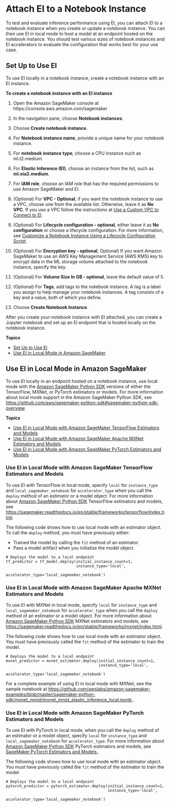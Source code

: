 # Attach EI to a Notebook Instance<a name="ei-notebook-instance"></a>

To test and evaluate inference performance using EI, you can attach EI to a notebook instance when you create or update a notebook instance\. You can then use EI in local mode to host a model at an endpoint hosted on the notebook instance\. You should test various sizes of notebook instances and EI accelerators to evaluate the configuration that works best for your use case\.

## Set Up to Use EI<a name="ei-notebook-instance-console"></a>

To use EI locally in a notebook instance, create a notebook instance with an EI instance\.

**To create a notebook instance with an EI instance**

1. Open the Amazon SageMaker console at https://console\.aws\.amazon\.com/sagemaker

1. In the navigation pane, choose **Notebook instances**\.

1. Choose **Create notebook instance**\.

1. For **Notebook instance name**, provide a unique name for your notebook instance\.

1. For **notebook instance type**, choose a CPU instance such as ml\.t2\.medium\.

1. For **Elastic Inference \(EI\)**, choose an instance from the list, such as **ml\.eia2\.medium**\.

1. For **IAM role**, choose an IAM role that has the required permissions to use Amazon SageMaker and EI\.

1. \(Optional\) For **VPC \- Optional**, if you want the notebook instance to use a VPC, choose one from the available list\. Otherwise, leave it as **No VPC**\. If you use a VPC follow the instructions at [Use a Custom VPC to Connect to EI](ei-setup.md#ei-setup-custom-vpc)\.

1. \(Optional\) For **Lifecycle configuration \- optional**, either leave it as **No configuration** or choose a lifecycle configuration\. For more information, see [Customize a Notebook Instance Using a Lifecycle Configuration Script](notebook-lifecycle-config.md)\.

1. \(Optional\) For **Encryption key \- optional**, Optional\) If you want Amazon SageMaker to use an AWS Key Management Service \(AWS KMS\) key to encrypt data in the ML storage volume attached to the notebook instance, specify the key\.

1. \(Optional\) For **Volume Size In GB \- optional**, leave the default value of 5\.

1. \(Optional\) For **Tags**, add tags to the notebook instance\. A tag is a label you assign to help manage your notebook instances\. A tag consists of a key and a value, both of which you define\.

1. Choose **Create Notebook Instance**\.

After you create your notebook instance with EI attached, you can create a Jupyter notebook and set up an EI endpoint that is hosted locally on the notebook instance\.

**Topics**
+ [Set Up to Use EI](#ei-notebook-instance-console)
+ [Use EI in Local Mode in Amazon SageMaker](#ei-notebook-instance-local)

## Use EI in Local Mode in Amazon SageMaker<a name="ei-notebook-instance-local"></a>

To use EI locally in an endpoint hosted on a notebook instance, use local mode with the [Amazon SageMaker Python SDK](https://sagemaker.readthedocs.io) versions of either the TensorFlow, MXNet, or PyTorch estimators or models\. For more information about local mode support in the Amazon SageMaker Python SDK, see [https://github\.com/aws/sagemaker\-python\-sdk\#sagemaker\-python\-sdk\-overview](https://github.com/aws/sagemaker-python-sdk#sagemaker-python-sdk-overview)\.

**Topics**
+ [Use EI in Local Mode with Amazon SageMaker TensorFlow Estimators and Models](#ei-notebook-instance-local-tensorflow)
+ [Use EI in Local Mode with Amazon SageMaker Apache MXNet Estimators and Models](#ei-notebook-instance-local-mxnet)
+ [Use EI in Local Mode with Amazon SageMaker PyTorch Estimators and Models](#ei-notebook-instance-local-pytorch)

### Use EI in Local Mode with Amazon SageMaker TensorFlow Estimators and Models<a name="ei-notebook-instance-local-tensorflow"></a>

To use EI with TensorFlow in local mode, specify `local` for `instance_type` and `local_sagemaker_notebook` for `accelerator_type` when you call the `deploy` method of an estimator or a model object\. For more information about [Amazon SageMaker Python SDK](https://sagemaker.readthedocs.io) TensorFlow estimators and models, see [https://sagemaker\.readthedocs\.io/en/stable/frameworks/tensorflow/index\.html](https://sagemaker.readthedocs.io/en/stable/frameworks/tensorflow/index.html)\.

The following code shows how to use local mode with an estimator object\. To call the `deploy` method, you must have previously either:
+ Trained the model by calling the `fit` method of an estimator\.
+ Pass a model artifact when you initialize the model object\.

```
# Deploys the model to a local endpoint
tf_predictor = tf_model.deploy(initial_instance_count=1,
                               instance_type='local',
                               accelerator_type='local_sagemaker_notebook')
```

### Use EI in Local Mode with Amazon SageMaker Apache MXNet Estimators and Models<a name="ei-notebook-instance-local-mxnet"></a>

To use EI with MXNet in local mode, specify `local` for `instance_type` and `local_sagemaker_notebook` for `accelerator_type` when you call the `deploy` method of an estimator or a model object\. For more information about [Amazon SageMaker Python SDK](https://sagemaker.readthedocs.io) MXNet estimators and models, see [https://sagemaker\.readthedocs\.io/en/stable/frameworks/mxnet/index\.html](https://sagemaker.readthedocs.io/en/stable/frameworks/mxnet/index.html)\. 

The following code shows how to use local mode with an estimator object\. You must have previously called the `fit` method of the estimator to train the model\.

```
# Deploys the model to a local endpoint
mxnet_predictor = mxnet_estimator.deploy(initial_instance_count=1,
                                         instance_type='local',
                                         accelerator_type='local_sagemaker_notebook')
```

For a complete example of using EI in local mode with MXNet, see the sample notebook at [https://github\.com/awslabs/amazon\-sagemaker\-examples/blob/master/sagemaker\-python\-sdk/mxnet\_mnist/mxnet\_mnist\_elastic\_inference\_local\.ipynb ](https://github.com/awslabs/amazon-sagemaker-examples/blob/master/sagemaker-python-sdk/mxnet_mnist/mxnet_mnist_elastic_inference_local.ipynb)\.

### Use EI in Local Mode with Amazon SageMaker PyTorch Estimators and Models<a name="ei-notebook-instance-local-pytorch"></a>

To use EI with PyTorch in local mode, when you call the `deploy` method of an estimator or a model object, specify `local` for `instance_type` and `local_sagemaker_notebook` for `accelerator_type`\. For more information about [Amazon SageMaker Python SDK](https://sagemaker.readthedocs.io) PyTorch estimators and models, see [SageMaker PyTorch Estimators and Models ](https://sagemaker.readthedocs.io/en/stable/frameworks/pytorch/index.html)\. 

The following code shows how to use local mode with an estimator object\. You must have previously called the `fit` method of the estimator to train the model\.

```
# Deploys the model to a local endpoint
pytorch_predictor = pytorch_estimator.deploy(initial_instance_count=1,
                                             instance_type='local',
                                             accelerator_type='local_sagemaker_notebook')
```